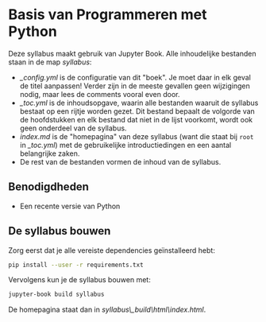 # Basis van Programmeren met Python

Deze syllabus maakt gebruik van Jupyter Book. Alle inhoudelijke bestanden staan in de map *syllabus*:

- *_config.yml* is de configuratie van dit "boek". Je moet daar in elk geval de titel aanpassen! Verder zijn in de meeste gevallen geen wijzigingen nodig, maar lees de comments vooral even door.
- *_toc.yml* is de inhoudsopgave, waarin alle bestanden waaruit de syllabus bestaat op een rijtje worden gezet. Dit bestand bepaalt de volgorde van de hoofdstukken en elk bestand dat niet in de lijst voorkomt, wordt ook geen onderdeel van de syllabus.
- *index.md* is de "homepagina" van deze syllabus (want die staat bij `root` in *_toc.yml*) met de gebruikelijke introductiedingen en een aantal belangrijke zaken.
- De rest van de bestanden vormen de inhoud van de syllabus.

## Benodigdheden

- Een recente versie van Python

## De syllabus bouwen

Zorg eerst dat je alle vereiste dependencies geïnstalleerd hebt:

```sh
pip install --user -r requirements.txt
```

Vervolgens kun je de syllabus bouwen met:

```sh
jupyter-book build syllabus
```

De homepagina staat dan in *syllabus\\_build\html\index.html*.
